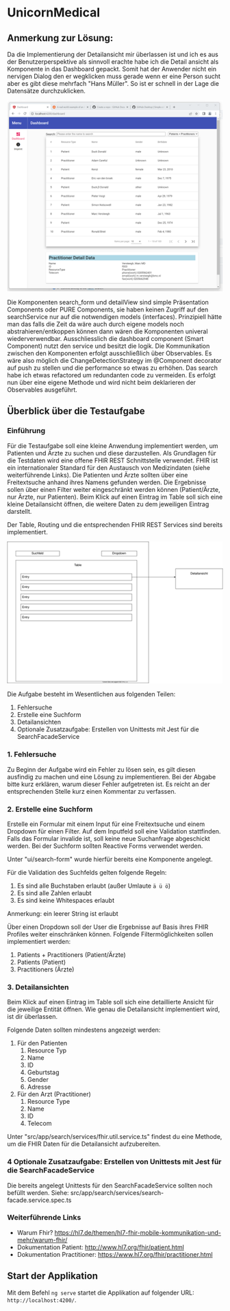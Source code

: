 # UnicornMedical

## Anmerkung zur Lösung:
Da die Implementierung der Detailansicht mir überlassen ist und ich es aus der Benutzerperspektive als sinnvoll erachte habe ich die Detail ansicht als Komponente in das Dashboard gepackt.
Somit hat der Anwender nicht ein nervigen Dialog den er wegklicken muss gerade wenn er eine Person sucht aber es gibt diese mehrfach "Hans Müller". So ist er schnell in der Lage die 
Datensätze durchzuklicken.

![Alt text](screenshot_ui.png)

Die Komponenten search_form und detailView sind simple Präsentation Components oder PURE Components, sie haben keinen Zugriff auf den searchService nur auf die notwendigen models (interfaces). 
Prinzipiell hätte man das falls die Zeit da wäre auch durch eigene models noch abstrahieren/entkoppen können dann wären die Komponenten univeral wiederverwendbar.
Ausschliesslich die dashboard component (Smart Component) nutzt den service und besitzt die logik. Die Kommunikation zwischen den Komponenten erfolgt ausschließlich über Observables.
Es wäre also möglich die ChangeDetectionStrategy im @Component decorator auf push zu stellen und die performance so etwas zu erhöhen.
Das search habe ich etwas refactored um redundanten code zu vermeiden. Es erfolgt nun über eine eigene Methode und wird nicht beim deklarieren der 
Observables ausgeführt. 

## Überblick über die Testaufgabe

### Einführung

Für die Testaufgabe soll eine kleine Anwendung implementiert werden, um Patienten und Ärzte zu suchen und diese darzustellen.
Als Grundlagen für die Testdaten wird eine offene FHIR REST Schnittstelle verwendet.
FHIR ist ein internationaler Standard für den Austausch von Medizindaten (siehe weiterführende Links).
Die Patienten und Ärzte sollten über eine Freitextsuche anhand ihres Namens gefunden werden. Die Ergebnisse sollen über einen Filter weiter
eingeschränkt werden können (Patient/Ärzte, nur Ärzte, nur Patienten).
Beim Klick auf einen Eintrag im Table soll sich eine kleine Detailansicht öffnen, die weitere Daten zu dem jeweiligen Eintrag darstellt.

Der Table, Routing und die entsprechenden FHIR REST Services sind bereits implementiert.

![Alt text](readme_diag.svg)

Die Aufgabe besteht im Wesentlichen aus folgenden Teilen:

1. Fehlersuche
2. Erstelle eine Suchform
3. Detailansichten
4. Optionale Zusatzaufgabe: Erstellen von Unittests mit Jest für die SearchFacadeService

### 1. Fehlersuche

Zu Beginn der Aufgabe wird ein Fehler zu lösen sein, es gilt diesen ausfindig zu machen und eine Lösung zu implementieren.
Bei der Abgabe bitte kurz erklären, warum dieser Fehler aufgetreten ist.
Es reicht an der entsprechenden Stelle kurz einen Kommentar zu verfassen.

### 2. Erstelle eine Suchform

Erstelle ein Formular mit einem Input für eine Freitextsuche und einem Dropdown für einen Filter.
Auf dem Inputfeld soll eine Validation stattfinden. Falls das Formular invalide ist, soll keine neue Suchanfrage abgeschickt werden.
Bei der Suchform sollten Reactive Forms verwendet werden.

Unter "ui/search-form" wurde hierfür bereits eine Komponente angelegt.

Für die Validation des Suchfelds gelten folgende Regeln:

1. Es sind alle Buchstaben erlaubt (außer Umlaute `ä ü ö`)
2. Es sind alle Zahlen erlaubt
3. Es sind keine Whitespaces erlaubt

Anmerkung: ein leerer String ist erlaubt

Über einen Dropdown soll der User die Ergebnisse auf Basis ihres FHIR Profiles weiter einschränken können.
Folgende Filtermöglichkeiten sollen implementiert werden:

1. Patients + Practitioners (Patient/Ärzte)
2. Patients (Patient)
3. Practitioners (Ärzte)

### 3. Detailansichten

Beim Klick auf einen Eintrag im Table soll sich eine detaillierte Ansicht für die jeweilige Entität öffnen.
Wie genau die Detailansicht implementiert wird, ist dir überlassen.

Folgende Daten sollten mindestens angezeigt werden:

1. Für den Patienten
   1. Resource Typ
   2. Name
   3. ID
   4. Geburtstag
   5. Gender
   6. Adresse
2. Für den Arzt (Practitioner)
   1. Resource Type
   2. Name
   3. ID
   4. Telecom

Unter "src/app/search/services/fhir.util.service.ts" findest du eine Methode, um die FHIR Daten für die Detailansicht
aufzubereiten.

### 4 Optionale Zusatzaufgabe: Erstellen von Unittests mit Jest für die SearchFacadeService

Die bereits angelegt Unittests für den SearchFacadeService sollten noch befüllt werden.
Siehe: src/app/search/services/search-facade.service.spec.ts

### Weiterführende Links

- Warum Fhir? <https://hl7.de/themen/hl7-fhir-mobile-kommunikation-und-mehr/warum-fhir/>
- Dokumentation Patient: <http://www.hl7.org/fhir/patient.html>
- Dokumentation Practitioner: <https://www.hl7.org/fhir/practitioner.html>

## Start der Applikation

Mit dem Befehl `ng serve` startet die Applikation auf folgender URL: `http://localhost:4200/`.
